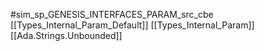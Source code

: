 #sim_sp_GENESIS_INTERFACES_PARAM_src_cbe
[[Types_Internal_Param_Default]]
[[Types_Internal_Param]]
[[Ada.Strings.Unbounded]]
